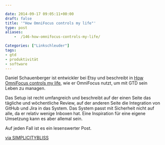 ```yaml
---

date: 2014-09-17 09:05:11+00:00
draft: false
title: '"How OmniFocus controls my life"'
type: post
aliases:
    -  /146-how-omnifocus-controls-my-life/

Categories: ["Linkschleuder"]
tags:
- gtd
- produktivität
- software
---
```


Daniel Schauenberger ist entwickler bei Etsy und beschreibt in [How OmniFocus controls my life](http://www.unwiredcouch.com/2014/05/13/omnifocus.html), wie er OmniFocus nutzt, um mit GTD sein Leben zu managen.

Das Setup ist recht umfangreich und beschreibt auf der einen Seite das tägliche und wöchentliche Review, auf der anderen Seite die Integration von GitHub und Jira in das System. Das System passt mit Sicherheit nicht auf alle, da er relativ wenige Inboxen hat. Eine Inspiration für eine eigene Umsetzung kann es aber allemal sein.

Auf jeden Fall ist es ein lesenswerter Post.

[via SIMPLICITYBLISS](http://simplicitybliss.com/blog/how-omnifocus-controls-life)
